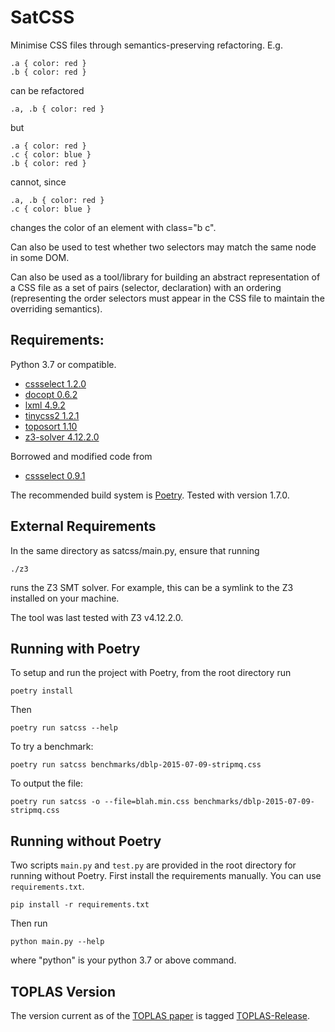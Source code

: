 # SatCSS

Minimise CSS files through semantics-preserving refactoring.  E.g.

    .a { color: red }
    .b { color: red }

can be refactored

    .a, .b { color: red }

but

    .a { color: red }
    .c { color: blue }
    .b { color: red }

cannot, since

    .a, .b { color: red }
    .c { color: blue }

changes the color of an element with class="b c".

Can also be used to test whether two selectors may match the same node in some DOM.

Can also be used as a tool/library for building an abstract
representation of a CSS file as a set of pairs (selector, declaration)
with an ordering (representing the order selectors must appear in the
CSS file to maintain the overriding semantics).

## Requirements:

Python 3.7 or compatible.

* [cssselect 1.2.0](https://pypi.python.org/pypi/cssselect)
* [docopt 0.6.2](https://pypi.python.org/pypi/docopt)
* [lxml 4.9.2](https://pypi.python.org/pypi/lxml)
* [tinycss2 1.2.1](https://pypi.python.org/pypi/tinycss2)
* [toposort 1.10](https://pypi.org/project/toposort/)
* [z3-solver 4.12.2.0](http://research.microsoft.com/en-us/um/redmond/projects/z3/z3.html)

Borrowed and modified code from

* [cssselect 0.9.1](https://pypi.python.org/pypi/cssselect)

The recommended build system is [Poetry](https://python-poetry.org/). Tested
with version 1.7.0.

## External Requirements

In the same directory as satcss/main.py, ensure that running 

    ./z3

runs the Z3 SMT solver.  For example, this can be a symlink to the
Z3 installed on your machine.  

The tool was last tested with Z3 v4.12.2.0.

## Running with Poetry

To setup and run the project with Poetry, from the root directory run

    poetry install

Then

    poetry run satcss --help

To try a benchmark:

    poetry run satcss benchmarks/dblp-2015-07-09-stripmq.css

To output the file:

    poetry run satcss -o --file=blah.min.css benchmarks/dblp-2015-07-09-stripmq.css

## Running without Poetry

Two scripts `main.py` and `test.py` are provided in the root directory for
running without Poetry. First install the requirements manually. You can use
`requirements.txt`.

    pip install -r requirements.txt

Then run

    python main.py --help

where "python" is your python 3.7 or above command.

## TOPLAS Version

The version current as of the [TOPLAS paper][toplas] is tagged
[TOPLAS-Release][toplasrelease].

[toplas]: https://github.com/matthewhague/sat-css-tool/releases/tag/TOPLAS-Release
[toplasrelease]: https://github.com/matthewhague/sat-css-tool/releases/tag/TOPLAS-Release
